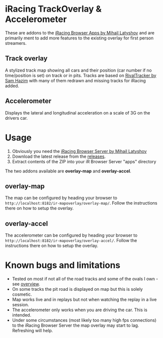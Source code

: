 iRacing TrackOverlay & Accelerometer 
====================================

These are addons to the [iRacing Browser Apps by Mihail Latyshov](http://ir-apps.kutu.ru/) and are primarily ment to add more features to the existing overlay for first person streamers.

Track overlay
-------------

A stylized track map showing all cars and their position (car number if no time/position is set) on track or in pits. Tracks are based on [RivalTracker by Sam Hazim](https://github.com/SamHazim/RivalTracker) with many of them redrawn and missing tracks for iRacing added.

Accelerometer
-------------

Displays the lateral and longitudinal acceleration on a scale of 3G on the drivers car.

Usage
=====

1. Obviously you need the [iRacing Browser Server by Mihail Latyshov](http://ir-apps.kutu.ru/)
2. Download the latest release from the [releases](//github.com/MorisatoK/ir-mapoverlay/releases).
3. Extract contents of the ZIP into your iR Browser Server "apps" directory

The two addons available are **overlay-map** and **overlay-accel**.

overlay-map
-----------

The map can be configured by heading your browser to `http://localhost:8182/ir-mapoverlay/overlay-map/`. Follow the instructions there on how to setup the overlay.

overlay-accel
-------------

The accelerometer can be configured by heading your browser to `http://localhost:8182/ir-mapoverlay/overlay-accel/`. Follow the instructions there on how to setup the overlay.

Known bugs and limitations
==========================

* Tested on most if not all of the road tracks and some of the ovals I own - see [overview](./TRACKS.md).
* On some tracks the pit road is displayed on map but this is solely cosmetic.
* Map works live and in replays but not when watching the replay in a live session.
* The accelerometer only works when you are driving the car. This is intended.
* Under some circumstances (most likely too many high fps connections) to the iRacing Browser Server the map overlay may start to lag. Refreshing will help.
